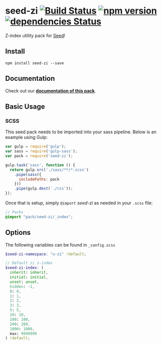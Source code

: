 # seed-zi [![Build Status](https://travis-ci.org/helpscout/seed-zi.svg?branch=master)](https://travis-ci.org/helpscout/seed-zi) [![npm version](https://badge.fury.io/js/seed-zi.svg)](https://badge.fury.io/js/seed-zi) [![dependencies Status](https://david-dm.org/helpscout/seed-zi/status.svg)](https://david-dm.org/helpscout/seed-zi)

Z-index utility pack for [Seed](https://github.com/helpscout/seed)!

## Install
```
npm install seed-zi --save
```


## Documentation

Check out our **[documentation of this pack](http://developer.helpscout.net/seed/packs/seed-zi/)**.


## Basic Usage

### SCSS
This seed pack needs to be imported into your sass pipeline. Below is an example using Gulp:


```javascript
var gulp = require('gulp');
var sass = require('gulp-sass');
var pack = require('seed-zi');

gulp.task('sass', function () {
  return gulp.src('./sass/**/*.scss')
    .pipe(sass({
      includePaths: pack
    }))
    .pipe(gulp.dest('./css'));
});
```

Once that is setup, simply `@import` *seed-zi* as needed in your `.scss` file:

```scss
// Packs
@import "pack/seed-zi/_index";
```

## Options

The following variables can be found in `_config.scss`

```scss
$seed-zi-namespace: "u-zi" !default;

// Default zi z-index
$seed-zi-index: (
  inherit: inherit,
  initial: initial,
  unset: unset,
  hidden: -1,
  0: 0,
  1: 1,
  2: 2,
  3: 3,
  5: 5,
  10: 10,
  100: 100,
  200: 200,
  1000: 1000,
  max: 9999999
) !default;
```
